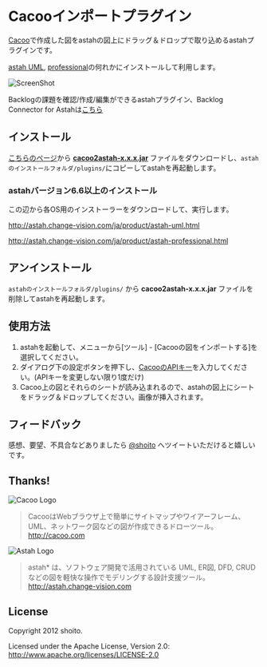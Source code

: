 Cacooインポートプラグイン
=================

[Cacoo](http://cacoo.com/)で作成した図をastahの図上にドラッグ＆ドロップで取り込めるastahプラグインです。

[astah UML](http://astah.change-vision.com/ja/product/astah-uml.html), [professional](http://astah.change-vision.com/ja/product/astah-professional.html)の何れかにインストールして利用します。

![ScreenShot](https://raw.github.com/shoito/astah-cacoo-plugin/master/images/astah-cacoo.png)

Backlogの課題を確認/作成/編集ができるastahプラグイン、Backlog Connector for Astahは[こちら](https://github.com/shoito/backlog-connector-for-astah)

インストール
---
[こちらのページ](https://github.com/shoito/astah-cacoo-plugin/downloads)から **[cacoo2astah-x.x.x.jar](https://github.com/downloads/shoito/astah-cacoo-plugin/cacoo2astah-0.1.0.jar)** ファイルをダウンロードし、`astahのインストールフォルダ/plugins/`にコピーしてastahを再起動します。

### astahバージョン6.6以上のインストール
この辺から各OS用のインストーラーをダウンロードして、実行します。

<http://astah.change-vision.com/ja/product/astah-uml.html>

<http://astah.change-vision.com/ja/product/astah-professional.html>

アンインストール
---
`astahのインストールフォルダ/plugins/` から **cacoo2astah-x.x.x.jar** ファイルを削除してastahを再起動します。

使用方法
---
1. astahを起動して、メニューから[ツール] - [Cacooの図をインポートする]を選択してください。
2. ダイアログ下の設定ボタンを押下し、[CacooのAPIキー](https://cacoo.com/profile/api)を入力してください。(APIキーを変更しない限り1度だけ)
3. Cacoo上の図とそれらのシートが読み込まれるので、astahの図上にシートをドラッグ＆ドロップしてください。画像が挿入されます。

フィードバック
---
感想、要望、不具合などありましたら [@shoito](http://twitter.com/shoito) へツイートいただけると嬉しいです。

Thanks!
---
![Cacoo Logo](https://raw.github.com/shoito/astah-cacoo-plugin/master/images/CacooLogo.png)
>CacooはWebブラウザ上で簡単にサイトマップやワイアーフレーム、UML、ネットワーク図などの図が作成できるドローツール。
<http://cacoo.com>

![Astah Logo](https://raw.github.com/shoito/astah-cacoo-plugin/master/images/AstahLogo.png)
>astah* は、ソフトウェア開発で活用されている UML, ER図, DFD, CRUDなどの図を軽快な操作でモデリングする設計支援ツール。
<http://astah.change-vision.com>

License
---
Copyright 2012 shoito.

Licensed under the Apache License, Version 2.0: <http://www.apache.org/licenses/LICENSE-2.0>